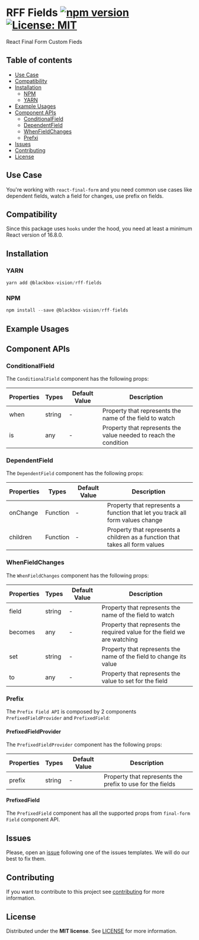 # RFF Fields [![npm version](https://badge.fury.io/js/%40blackbox-vision%2Frff-fields.svg)](https://badge.fury.io/js/%40blackbox-vision%2Frff-fields) [![License: MIT](https://img.shields.io/badge/License-MIT-brightgreen.svg)](https://opensource.org/licenses/MIT)

React Final Form Custom Fieds

## Table of contents

- [Use Case](#use-case)
- [Compatibility](#compatibility)
- [Installation](#installation)
  - [NPM](#npm)
  - [YARN](#yarn)
- [Example Usages](#example-usages)
- [Component APIs](#component-apis)
  - [ConditionalField](#conditionalfield)
  - [DependentField](#dependentfield)
  - [WhenFieldChanges](#whenfieldchanges)
  - [Prefxi](#prefix)
- [Issues](#issues)
- [Contributing](#contributing)
- [License](#license)

## Use Case

You're working with `react-final-form` and you need common use cases like dependent fields, watch a field for changes, use prefix on fields.

## Compatibility

Since this package uses `hooks` under the hood, you need at least a minimum React version of 16.8.0.

## Installation

### YARN

```javascript
yarn add @blackbox-vision/rff-fields
```

### NPM

```javascript
npm install --save @blackbox-vision/rff-fields
```

## Example Usages

## Component APIs

### ConditionalField

The `ConditionalField` component has the following props:

| Properties | Types  | Default Value | Description                                                      |
| ---------- | ------ | ------------- | ---------------------------------------------------------------- |
| when       | string | -             | Property that represents the name of the field to watch          |
| is         | any    | -             | Property that represents the value needed to reach the condition |

### DependentField

The `DependentField` component has the following props:

| Properties | Types    | Default Value | Description                                                                   |
| ---------- | -------- | ------------- | ----------------------------------------------------------------------------- |
| onChange   | Function | -             | Property that represents a function that let you track all form values change |
| children   | Function | -             | Property that represents a children as a function that takes all form values  |

### WhenFieldChanges

The `WhenFieldChanges` component has the following props:

| Properties | Types  | Default Value | Description                                                               |
| ---------- | ------ | ------------- | ------------------------------------------------------------------------- |
| field      | string | -             | Property that represents the name of the field to watch                   |
| becomes    | any    | -             | Property that represents the required value for the field we are watching |
| set        | string | -             | Property that represents the name of the field to change its value        |
| to         | any    | -             | Property that represents the value to set for the field                   |

### Prefix

The `Prefix Field API` is composed by 2 components `PrefixedFieldProvider` and `PrefixedField`:

#### PrefixedFieldProvider

The `PrefixedFieldProvider` component has the following props:

| Properties | Types  | Default Value | Description                                               |
| ---------- | ------ | ------------- | --------------------------------------------------------- |
| prefix     | string | -             | Property that represents the prefix to use for the fields |

#### PrefixedField

The `PrefixedField` component has all the supported props from `final-form` `Field` component API.

## Issues

Please, open an [issue](https://github.com/BlackBoxVision/react-final-form-helpers/issues) following one of the issues templates. We will do our best to fix them.

## Contributing

If you want to contribute to this project see [contributing](https://github.com/BlackBoxVision/react-final-form-helpers/blob/master/CONTRIBUTING.md) for more information.

## License

Distributed under the **MIT license**. See [LICENSE](https://github.com/BlackBoxVision/react-final-form-helpers/blob/master/LICENSE) for more information.
